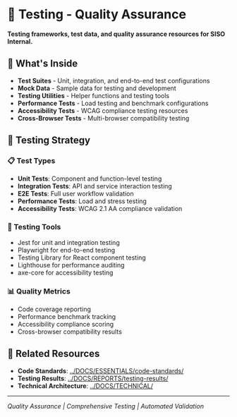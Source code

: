 # 🧪 Testing - Quality Assurance

**Testing frameworks, test data, and quality assurance resources for SISO Internal.**

## 📁 **What's Inside**

- **Test Suites** - Unit, integration, and end-to-end test configurations
- **Mock Data** - Sample data for testing and development
- **Testing Utilities** - Helper functions and testing tools
- **Performance Tests** - Load testing and benchmark configurations
- **Accessibility Tests** - WCAG compliance testing resources
- **Cross-Browser Tests** - Multi-browser compatibility testing

## 🎯 **Testing Strategy**

### **📋 Test Types**
- **Unit Tests**: Component and function-level testing
- **Integration Tests**: API and service interaction testing
- **E2E Tests**: Full user workflow validation
- **Performance Tests**: Load and stress testing
- **Accessibility Tests**: WCAG 2.1 AA compliance validation

### **🔧 Testing Tools**
- Jest for unit and integration testing
- Playwright for end-to-end testing
- Testing Library for React component testing
- Lighthouse for performance auditing
- axe-core for accessibility testing

### **📊 Quality Metrics**
- Code coverage reporting
- Performance benchmark tracking
- Accessibility compliance scoring
- Cross-browser compatibility results

## 🔄 **Related Resources**

- **Code Standards**: [../DOCS/ESSENTIALS/code-standards/](../DOCS/ESSENTIALS/code-standards/)
- **Testing Results**: [../DOCS/REPORTS/testing-results/](../DOCS/REPORTS/testing-results/)
- **Technical Architecture**: [../DOCS/TECHNICAL/](../DOCS/TECHNICAL/)

---

*Quality Assurance | Comprehensive Testing | Automated Validation*
